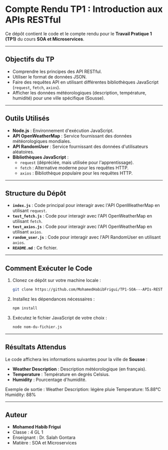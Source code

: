 # Compte Rendu TP1 : Introduction aux APIs RESTful

Ce dépôt contient le code et le compte rendu pour le **Travail Pratique 1 (TP1)** du cours **SOA et Microservices**.

---

## Objectifs du TP

- Comprendre les principes des API RESTful.
- Utiliser le format de données JSON.
- Faire des requêtes API en utilisant différentes bibliothèques JavaScript (`request`, `fetch`, `axios`).
- Afficher les données météorologiques (description, température, humidité) pour une ville spécifique (Sousse).

---

## Outils Utilisés

- **Node.js** : Environnement d'exécution JavaScript.
- **API OpenWeatherMap** : Service fournissant des données météorologiques mondiales.
- **API RandomUser** : Service fournissant des données d'utilisateurs aléatoires.
- **Bibliothèques JavaScript** :
  - `request` (dépréciée, mais utilisée pour l'apprentissage).
  - `fetch` : Alternative moderne pour les requêtes HTTP.
  - `axios` : Bibliothèque populaire pour les requêtes HTTP.

---

## Structure du Dépôt

- **`index.js`** : Code principal pour interagir avec l'API OpenWeatherMap en utilisant `request`.
- **`test_fetch.js`** : Code pour interagir avec l'API OpenWeatherMap en utilisant `fetch`.
- **`test_axios.js`** : Code pour interagir avec l'API OpenWeatherMap en utilisant `axios`.
- **`random_user.js`** : Code pour interagir avec l'API RandomUser en utilisant `axios`.
- **`README.md`** : Ce fichier.

---

## Comment Exécuter le Code

1. Clonez ce dépôt sur votre machine locale :
   ```bash
   git clone https://github.com/MohamedHabibFrigui/TP1-SOA---APIs-RESTful.git
   ```
2. Installez les dépendances nécessaires :
   ```bash
   npm install
   ```
3. Exécutez le fichier JavaScript de votre choix :
   ```bash
   node nom-du-fichier.js
   ```

---

## Résultats Attendus

Le code affichera les informations suivantes pour la ville de **Sousse** :
- **Weather Description** : Description météorologique (en français).
- **Temperature** : Température en degrés Celsius.
- **Humidity** : Pourcentage d'humidité.

Exemple de sortie :
Weather Description: légère pluie
Temperature: 15.88°C
Humidity: 88%

---

## Auteur

- **Mohamed Habib Frigui**  
- Classe : 4 GL 1
- Enseignant : Dr. Salah Gontara  
- Matière : SOA et Microservices  
